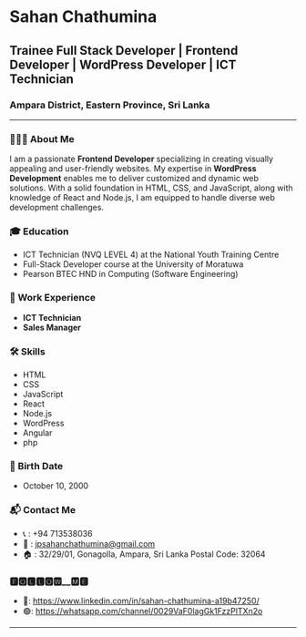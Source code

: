 # Sahan Chathumina

## Trainee Full Stack Developer | Frontend Developer | WordPress Developer | ICT Technician 

###  Ampara District, Eastern Province, Sri Lanka

---

### 👨🏽‍💻 About Me
I am a passionate **Frontend Developer** specializing in creating visually appealing and user-friendly websites. My expertise in **WordPress Development** enables me to deliver customized and dynamic web solutions. With a solid foundation in HTML, CSS, and JavaScript, along with knowledge of React and Node.js, I am equipped to handle diverse web development challenges.

### 🎓 Education
- ICT Technician (NVQ LEVEL 4) at the National Youth Training Centre 
- Full-Stack Developer course at the University of Moratuwa
- Pearson BTEC HND in Computing (Software Engineering)

### 💼 Work Experience
- **ICT Technician**
- **Sales Manager**

### 🛠 Skills
- HTML
- CSS
- JavaScript
- React
- Node.js
- WordPress
- Angular
- php
  

### 📅 Birth Date
- October 10, 2000

### 📬 Contact Me
- 📞 : +94 713538036
- 📧 : jpsahanchathumina@gmail.com
- 🏠 : 32/29/01, Gonagolla, Ampara, Sri Lanka Postal Code: 32064

### 🅵🅾🅻🅻🅾🆆__🅼🅴
- 👔: https://www.linkedin.com/in/sahan-chathumina-a19b47250/
- 🟢: https://whatsapp.com/channel/0029VaF0lagGk1FzzPlTXn2o

---
